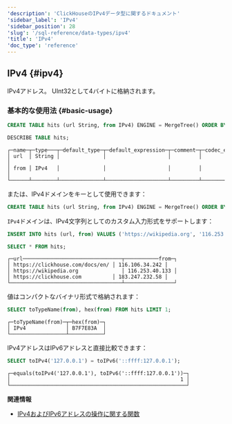 ```yaml
---
'description': 'ClickHouseのIPv4データ型に関するドキュメント'
'sidebar_label': 'IPv4'
'sidebar_position': 28
'slug': '/sql-reference/data-types/ipv4'
'title': 'IPv4'
'doc_type': 'reference'
---
```


## IPv4 {#ipv4}

IPv4アドレス。 UInt32として4バイトに格納されます。

### 基本的な使用法 {#basic-usage}

```sql
CREATE TABLE hits (url String, from IPv4) ENGINE = MergeTree() ORDER BY url;

DESCRIBE TABLE hits;
```

```text
┌─name─┬─type───┬─default_type─┬─default_expression─┬─comment─┬─codec_expression─┐
│ url  │ String │              │                    │         │                  │
│ from │ IPv4   │              │                    │         │                  │
└──────┴────────┴──────────────┴────────────────────┴─────────┴──────────────────┘
```

または、IPv4ドメインをキーとして使用できます：

```sql
CREATE TABLE hits (url String, from IPv4) ENGINE = MergeTree() ORDER BY from;
```

`IPv4`ドメインは、IPv4文字列としてのカスタム入力形式をサポートします：

```sql
INSERT INTO hits (url, from) VALUES ('https://wikipedia.org', '116.253.40.133')('https://clickhouse.com', '183.247.232.58')('https://clickhouse.com/docs/en/', '116.106.34.242');

SELECT * FROM hits;
```

```text
┌─url────────────────────────────────┬───────────from─┐
│ https://clickhouse.com/docs/en/ │ 116.106.34.242 │
│ https://wikipedia.org              │ 116.253.40.133 │
│ https://clickhouse.com          │ 183.247.232.58 │
└────────────────────────────────────┴────────────────┘
```

値はコンパクトなバイナリ形式で格納されます：

```sql
SELECT toTypeName(from), hex(from) FROM hits LIMIT 1;
```

```text
┌─toTypeName(from)─┬─hex(from)─┐
│ IPv4             │ B7F7E83A  │
└──────────────────┴───────────┘
```

IPv4アドレスはIPv6アドレスと直接比較できます：

```sql
SELECT toIPv4('127.0.0.1') = toIPv6('::ffff:127.0.0.1');
```

```text
┌─equals(toIPv4('127.0.0.1'), toIPv6('::ffff:127.0.0.1'))─┐
│                                                       1 │
└─────────────────────────────────────────────────────────┘
```

**関連情報**

- [IPv4およびIPv6アドレスの操作に関する関数](../functions/ip-address-functions.md)
